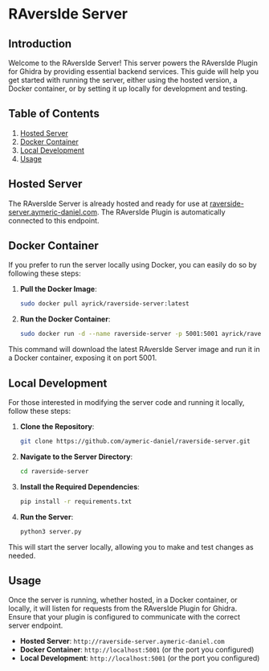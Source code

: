 # RAversIde Server

## Introduction

Welcome to the RAversIde Server! This server powers the RAversIde Plugin for Ghidra by providing essential backend services. This guide will help you get started with running the server, either using the hosted version, a Docker container, or by setting it up locally for development and testing.

## Table of Contents

1. [Hosted Server](#hosted-server)
2. [Docker Container](#docker-container)
3. [Local Development](#local-development)
4. [Usage](#usage)

## Hosted Server

The RAversIde Server is already hosted and ready for use at [raverside-server.aymeric-daniel.com](http://raverside-server.aymeric-daniel.com/). The RAversIde Plugin is automatically connected to this endpoint.

## Docker Container

If you prefer to run the server locally using Docker, you can easily do so by following these steps:

1. **Pull the Docker Image**:
    
    ```bash
    sudo docker pull ayrick/raverside-server:latest
    ```
    
2. **Run the Docker Container**:
    
    ```bash
    sudo docker run -d --name raverside-server -p 5001:5001 ayrick/raverside-server:latest
    
    ```
    

This command will download the latest RAversIde Server image and run it in a Docker container, exposing it on port 5001.

## Local Development

For those interested in modifying the server code and running it locally, follow these steps:

1. **Clone the Repository**:
    
    ```bash
    git clone https://github.com/aymeric-daniel/raverside-server.git
    ```
    
2. **Navigate to the Server Directory**:
    
    ```bash
    cd raverside-server
    ```
    
3. **Install the Required Dependencies**:
    
    ```bash
    pip install -r requirements.txt
    ```
    
4. **Run the Server**:
    
    ```bash
    python3 server.py
    ```
    

This will start the server locally, allowing you to make and test changes as needed.

## Usage

Once the server is running, whether hosted, in a Docker container, or locally, it will listen for requests from the RAversIde Plugin for Ghidra. Ensure that your plugin is configured to communicate with the correct server endpoint.

- **Hosted Server**: `http://raverside-server.aymeric-daniel.com`
- **Docker Container**: `http://localhost:5001` (or the port you configured)
- **Local Development**: `http://localhost:5001` (or the port you configured)
